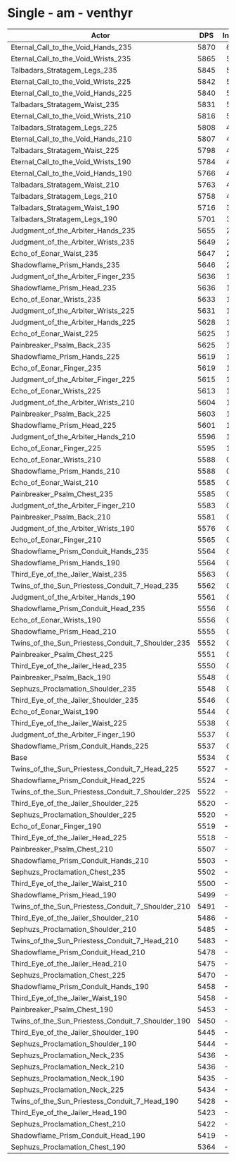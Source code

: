 # Single - am - venthyr
| Actor | DPS | Increase |
|---|:---:|:---:|
|Eternal_Call_to_the_Void_Hands_235|5870|6.06%|
|Eternal_Call_to_the_Void_Wrists_235|5865|5.98%|
|Talbadars_Stratagem_Legs_235|5845|5.61%|
|Eternal_Call_to_the_Void_Wrists_225|5842|5.57%|
|Eternal_Call_to_the_Void_Hands_225|5840|5.53%|
|Talbadars_Stratagem_Waist_235|5831|5.37%|
|Eternal_Call_to_the_Void_Wrists_210|5816|5.10%|
|Talbadars_Stratagem_Legs_225|5808|4.96%|
|Eternal_Call_to_the_Void_Hands_210|5807|4.94%|
|Talbadars_Stratagem_Waist_225|5798|4.77%|
|Eternal_Call_to_the_Void_Wrists_190|5784|4.53%|
|Eternal_Call_to_the_Void_Hands_190|5766|4.18%|
|Talbadars_Stratagem_Waist_210|5763|4.13%|
|Talbadars_Stratagem_Legs_210|5758|4.04%|
|Talbadars_Stratagem_Waist_190|5716|3.28%|
|Talbadars_Stratagem_Legs_190|5701|3.02%|
|Judgment_of_the_Arbiter_Hands_235|5655|2.19%|
|Judgment_of_the_Arbiter_Wrists_235|5649|2.07%|
|Echo_of_Eonar_Waist_235|5647|2.05%|
|Shadowflame_Prism_Hands_235|5646|2.02%|
|Judgment_of_the_Arbiter_Finger_235|5636|1.85%|
|Shadowflame_Prism_Head_235|5636|1.84%|
|Echo_of_Eonar_Wrists_235|5633|1.78%|
|Judgment_of_the_Arbiter_Wrists_225|5631|1.75%|
|Judgment_of_the_Arbiter_Hands_225|5628|1.71%|
|Echo_of_Eonar_Waist_225|5625|1.65%|
|Painbreaker_Psalm_Back_235|5625|1.64%|
|Shadowflame_Prism_Hands_225|5619|1.54%|
|Echo_of_Eonar_Finger_235|5619|1.53%|
|Judgment_of_the_Arbiter_Finger_225|5615|1.46%|
|Echo_of_Eonar_Wrists_225|5613|1.43%|
|Judgment_of_the_Arbiter_Wrists_210|5604|1.26%|
|Painbreaker_Psalm_Back_225|5603|1.25%|
|Shadowflame_Prism_Head_225|5601|1.21%|
|Judgment_of_the_Arbiter_Hands_210|5596|1.12%|
|Echo_of_Eonar_Finger_225|5595|1.11%|
|Echo_of_Eonar_Wrists_210|5588|0.97%|
|Shadowflame_Prism_Hands_210|5588|0.97%|
|Echo_of_Eonar_Waist_210|5585|0.93%|
|Painbreaker_Psalm_Chest_235|5585|0.92%|
|Judgment_of_the_Arbiter_Finger_210|5583|0.89%|
|Painbreaker_Psalm_Back_210|5581|0.84%|
|Judgment_of_the_Arbiter_Wrists_190|5576|0.76%|
|Echo_of_Eonar_Finger_210|5565|0.55%|
|Shadowflame_Prism_Conduit_Hands_235|5564|0.55%|
|Shadowflame_Prism_Hands_190|5564|0.55%|
|Third_Eye_of_the_Jailer_Waist_235|5563|0.52%|
|Twins_of_the_Sun_Priestess_Conduit_7_Head_235|5562|0.50%|
|Judgment_of_the_Arbiter_Hands_190|5561|0.49%|
|Shadowflame_Prism_Conduit_Head_235|5556|0.40%|
|Echo_of_Eonar_Wrists_190|5556|0.40%|
|Shadowflame_Prism_Head_210|5555|0.37%|
|Twins_of_the_Sun_Priestess_Conduit_7_Shoulder_235|5552|0.32%|
|Painbreaker_Psalm_Chest_225|5551|0.30%|
|Third_Eye_of_the_Jailer_Head_235|5550|0.30%|
|Painbreaker_Psalm_Back_190|5548|0.26%|
|Sephuzs_Proclamation_Shoulder_235|5548|0.25%|
|Third_Eye_of_the_Jailer_Shoulder_235|5546|0.22%|
|Echo_of_Eonar_Waist_190|5544|0.17%|
|Third_Eye_of_the_Jailer_Waist_225|5538|0.07%|
|Judgment_of_the_Arbiter_Finger_190|5537|0.06%|
|Shadowflame_Prism_Conduit_Hands_225|5537|0.05%|
|Base|5534|0.00%|
|Twins_of_the_Sun_Priestess_Conduit_7_Head_225|5527|-0.12%|
|Shadowflame_Prism_Conduit_Head_225|5524|-0.18%|
|Twins_of_the_Sun_Priestess_Conduit_7_Shoulder_225|5522|-0.21%|
|Third_Eye_of_the_Jailer_Shoulder_225|5520|-0.24%|
|Sephuzs_Proclamation_Shoulder_225|5520|-0.25%|
|Echo_of_Eonar_Finger_190|5519|-0.27%|
|Third_Eye_of_the_Jailer_Head_225|5518|-0.29%|
|Painbreaker_Psalm_Chest_210|5507|-0.48%|
|Shadowflame_Prism_Conduit_Hands_210|5503|-0.55%|
|Sephuzs_Proclamation_Chest_235|5502|-0.57%|
|Third_Eye_of_the_Jailer_Waist_210|5500|-0.61%|
|Shadowflame_Prism_Head_190|5499|-0.64%|
|Twins_of_the_Sun_Priestess_Conduit_7_Shoulder_210|5491|-0.77%|
|Third_Eye_of_the_Jailer_Shoulder_210|5486|-0.87%|
|Sephuzs_Proclamation_Shoulder_210|5485|-0.88%|
|Twins_of_the_Sun_Priestess_Conduit_7_Head_210|5483|-0.92%|
|Shadowflame_Prism_Conduit_Head_210|5478|-1.01%|
|Third_Eye_of_the_Jailer_Head_210|5475|-1.07%|
|Sephuzs_Proclamation_Chest_225|5470|-1.16%|
|Shadowflame_Prism_Conduit_Hands_190|5458|-1.37%|
|Third_Eye_of_the_Jailer_Waist_190|5458|-1.37%|
|Painbreaker_Psalm_Chest_190|5453|-1.47%|
|Twins_of_the_Sun_Priestess_Conduit_7_Shoulder_190|5450|-1.52%|
|Third_Eye_of_the_Jailer_Shoulder_190|5445|-1.61%|
|Sephuzs_Proclamation_Shoulder_190|5444|-1.63%|
|Sephuzs_Proclamation_Neck_235|5436|-1.76%|
|Sephuzs_Proclamation_Neck_210|5436|-1.77%|
|Sephuzs_Proclamation_Neck_190|5435|-1.78%|
|Sephuzs_Proclamation_Neck_225|5434|-1.81%|
|Twins_of_the_Sun_Priestess_Conduit_7_Head_190|5428|-1.92%|
|Third_Eye_of_the_Jailer_Head_190|5423|-2.01%|
|Sephuzs_Proclamation_Chest_210|5422|-2.03%|
|Shadowflame_Prism_Conduit_Head_190|5419|-2.08%|
|Sephuzs_Proclamation_Chest_190|5364|-3.07%|
